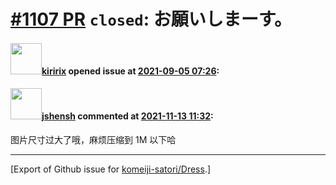 # [\#1107 PR](https://github.com/komeiji-satori/Dress/pull/1107) `closed`: お願いしまーす。

#### <img src="https://avatars.githubusercontent.com/u/51517821?u=a36dc5a8f2c09736cffef4cd78a9f0434b8e6fe8&v=4" width="50">[kiririx](https://github.com/kiririx) opened issue at [2021-09-05 07:26](https://github.com/komeiji-satori/Dress/pull/1107):



#### <img src="https://avatars.githubusercontent.com/u/11555188?u=a30048e930d245fed6f3ced3ecb01e97b9f3f6cc&v=4" width="50">[jshensh](https://github.com/jshensh) commented at [2021-11-13 11:32](https://github.com/komeiji-satori/Dress/pull/1107#issuecomment-968054026):

图片尺寸过大了哦，麻烦压缩到 1M 以下哈


-------------------------------------------------------------------------------



[Export of Github issue for [komeiji-satori/Dress](https://github.com/komeiji-satori/Dress).]
